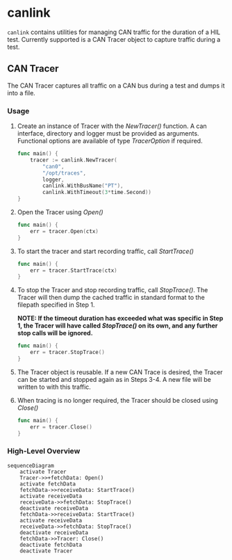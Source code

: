 canlink
======================

`canlink` contains utilities for managing CAN traffic for the duration of a HIL test. Currently supported is a CAN Tracer object to capture traffic during a test.

CAN Tracer
---------------

The CAN Tracer captures all traffic on a CAN bus 
during a test and dumps it into a file.

### Usage

1) Create an instance of Tracer with the _NewTracer()_ function. 
A can interface, directory and logger must be provided as arguments. 
Functional options are available of type _TracerOption_ if required. 

    ```go
    func main() {
        tracer := canlink.NewTracer(
            "can0",
            "/opt/traces",
            logger,
            canlink.WithBusName("PT"),
            canlink.WithTimeout(3*time.Second))
    }
    ```
2) Open the Tracer using _Open()_

    ```go
    func main() {
        err = tracer.Open(ctx)
    }
    ```
3) To start the tracer and start recording traffic, call _StartTrace()_

    ```go
    func main() {
        err = tracer.StartTrace(ctx)
    }
    ```
4) To stop the Tracer and stop recording traffic, call _StopTrace()_. The Tracer will then dump the cached traffic in standard format to the filepath specified in Step 1.

    __NOTE: If the timeout duration has exceeded what was specific in Step 1, the Tracer will have called _StopTrace()_ on its own, and any further stop calls will be ignored.__

    ```go
    func main() {
        err = tracer.StopTrace()
    }
    ```
5) The Tracer object is reusable. If a new CAN Trace is desired, the Tracer can be started and stopped again as in Steps 3-4. A new file will be written to with this traffic.

6) When tracing is no longer required, the Tracer should be closed using _Close()_

    ```go
    func main() {
        err = tracer.Close()
    }
    ```

 ### High-Level Overview
```mermaid
sequenceDiagram
    activate Tracer
    Tracer->>+fetchData: Open()
    activate fetchData
    fetchData->>receiveData: StartTrace()
    activate receiveData
    receiveData->>fetchData: StopTrace()
    deactivate receiveData
    fetchData->>receiveData: StartTrace()
    activate receiveData
    receiveData->>fetchData: StopTrace()
    deactivate receiveData
    fetchData->>Tracer: Close()
    deactivate fetchData
    deactivate Tracer
```
